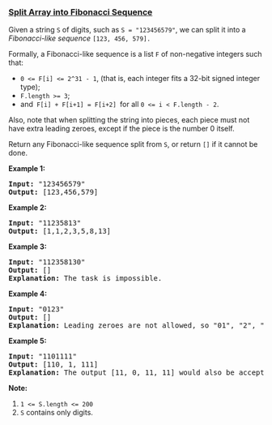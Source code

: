 ### [Split Array into Fibonacci Sequence](https://leetcode.com/problems/split-array-into-fibonacci-sequence)

<p>Given a string <code>S</code>&nbsp;of digits, such as <code>S = &quot;123456579&quot;</code>, we can split it into a <em>Fibonacci-like sequence</em>&nbsp;<code>[123, 456, 579].</code></p>

<p>Formally, a Fibonacci-like sequence is a list&nbsp;<code>F</code> of non-negative integers such that:</p>

<ul>
	<li><code>0 &lt;= F[i] &lt;= 2^31 - 1</code>, (that is,&nbsp;each integer fits a 32-bit signed integer type);</li>
	<li><code>F.length &gt;= 3</code>;</li>
	<li>and<code> F[i] + F[i+1] = F[i+2] </code>for all <code>0 &lt;= i &lt; F.length - 2</code>.</li>
</ul>

<p>Also, note that when splitting the string into pieces, each piece must not have extra leading zeroes, except if the piece is the number 0 itself.</p>

<p>Return any Fibonacci-like sequence split from <code>S</code>, or return <code>[]</code> if it cannot be done.</p>

<p><strong>Example 1:</strong></p>

<pre>
<strong>Input: </strong>&quot;123456579&quot;
<strong>Output: </strong>[123,456,579]
</pre>

<p><strong>Example 2:</strong></p>

<pre>
<strong>Input: </strong>&quot;11235813&quot;
<strong>Output: </strong>[1,1,2,3,5,8,13]
</pre>

<p><strong>Example 3:</strong></p>

<pre>
<strong>Input: </strong>&quot;112358130&quot;
<strong>Output: </strong>[]
<strong>Explanation: </strong>The task is impossible.
</pre>

<p><strong>Example 4:</strong></p>

<pre>
<strong>Input: </strong>&quot;0123&quot;
<strong>Output: </strong>[]
<strong>Explanation: </strong>Leading zeroes are not allowed, so &quot;01&quot;, &quot;2&quot;, &quot;3&quot; is not valid.
</pre>

<p><strong>Example 5:</strong></p>

<pre>
<strong>Input: </strong>&quot;1101111&quot;
<strong>Output: </strong>[110, 1, 111]
<strong>Explanation: </strong>The output [11, 0, 11, 11] would also be accepted.
</pre>

<p><strong>Note: </strong></p>

<ol>
	<li><code>1 &lt;= S.length&nbsp;&lt;= 200</code></li>
	<li><code>S</code> contains only digits.</li>
</ol>
